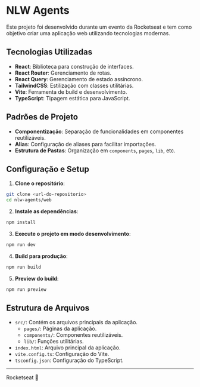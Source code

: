 # NLW Agents

Este projeto foi desenvolvido durante um evento da Rocketseat e tem como objetivo criar uma aplicação web utilizando tecnologias modernas.

## Tecnologias Utilizadas

- **React**: Biblioteca para construção de interfaces.
- **React Router**: Gerenciamento de rotas.
- **React Query**: Gerenciamento de estado assíncrono.
- **TailwindCSS**: Estilização com classes utilitárias.
- **Vite**: Ferramenta de build e desenvolvimento.
- **TypeScript**: Tipagem estática para JavaScript.

## Padrões de Projeto

- **Componentização**: Separação de funcionalidades em componentes reutilizáveis.
- **Alias**: Configuração de aliases para facilitar importações.
- **Estrutura de Pastas**: Organização em `components`, `pages`, `lib`, etc.

## Configuração e Setup

1. **Clone o repositório**:
  ```bash
  git clone <url-do-repositorio>
  cd nlw-agents/web
  ```

2. **Instale as dependências**:
  ```bash
  npm install
  ```

3. **Execute o projeto em modo desenvolvimento**:
  ```bash
  npm run dev
  ```

4. **Build para produção**:
  ```bash
  npm run build
  ```

5. **Preview do build**:
  ```bash
  npm run preview
  ```

## Estrutura de Arquivos

- `src/`: Contém os arquivos principais da aplicação.
  - `pages/`: Páginas da aplicação.
  - `components/`: Componentes reutilizáveis.
  - `lib/`: Funções utilitárias.
- `index.html`: Arquivo principal da aplicação.
- `vite.config.ts`: Configuração do Vite.
- `tsconfig.json`: Configuração do TypeScript.

---
Rocketseat 🚀